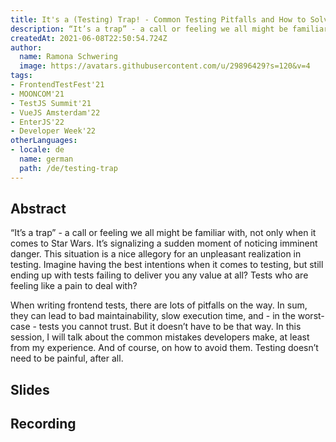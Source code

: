 ```yaml
---
title: It's a (Testing) Trap! - Common Testing Pitfalls and How to Solve Them
description: “It’s a trap” - a call or feeling we all might be familiar with, not only when it comes to Star Wars.
createdAt: 2021-06-08T22:50:54.724Z
author:
  name: Ramona Schwering
  image: https://avatars.githubusercontent.com/u/29896429?s=120&v=4
tags:
- FrontendTestFest'21
- MOONCOM'21
- TestJS Summit'21
- VueJS Amsterdam'22
- EnterJS'22
- Developer Week'22
otherLanguages:
- locale: de
  name: german
  path: /de/testing-trap
---
```


## Abstract

“It’s a trap” - a call or feeling we all might be familiar with, not only when it comes to Star Wars. It’s signalizing a sudden moment of noticing imminent danger. This situation is a nice allegory for an unpleasant realization in testing. Imagine having the best intentions when it comes to testing, but still ending up with tests failing to deliver you any value at all? Tests who are feeling like a pain to deal with?

When writing frontend tests, there are lots of pitfalls on the way. In sum, they can lead to bad maintainability, slow execution time, and - in the worst-case - tests you cannot trust. But it doesn’t have to be that way. In this session, I will talk about the common mistakes developers make, at least from my experience. And of course, on how to avoid them. Testing doesn’t need to be painful, after all.

## Slides

<media-grid :media="[{
name: 'Slides',
description: 'You can find the slides of the talk on speakerdeck',
url: 'https://speakerdeck.com/leichteckig/its-a-testing-trap-common-testing-pitfalls-and-how-to-solve-them'
}]"></media-grid>

## Recording

<media-grid :media="[{
name: 'VueJS Amsterdam 2022',
url: 'https://www.youtube-nocookie.com/embed/lA50-SDoyOM'
},{
name: 'TestJS Summit',
url: 'https://www.youtube-nocookie.com/embed/8WFrPzdhUwA'
}, {
name: 'MOONCOM',
url: 'https://www.youtube-nocookie.com/embed/N5P5enWKVkM'
}, {
name: 'Front-End Test Fest',
url: 'https://www.youtube-nocookie.com/embed/uvJwWQLaVqU'
}]"></media-grid>
